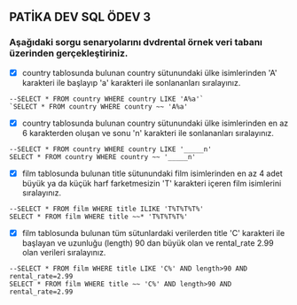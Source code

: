 ## PATİKA DEV SQL ÖDEV 3
### Aşağıdaki sorgu senaryolarını dvdrental örnek veri tabanı üzerinden gerçekleştiriniz.

- [x] country tablosunda bulunan country sütunundaki ülke isimlerinden 'A' karakteri ile başlayıp 'a' karakteri ile sonlananları sıralayınız.

```
--SELECT * FROM country WHERE country LIKE 'A%a'`
`SELECT * FROM country WHERE country ~~ 'A%a'
```


- [x] country tablosunda bulunan country sütunundaki ülke isimlerinden en az 6 karakterden oluşan ve sonu 'n' karakteri ile sonlananları sıralayınız.
```
--SELECT * FROM country WHERE country LIKE '_____n'
SELECT * FROM country WHERE country ~~ '_____n'
```


- [x] film tablosunda bulunan title sütunundaki film isimlerinden en az 4 adet büyük ya da küçük harf farketmesizin 'T' karakteri içeren film isimlerini sıralayınız.

```
--SELECT * FROM film WHERE title ILIKE 'T%T%T%T%' 
SELECT * FROM film WHERE title ~~* 'T%T%T%T%' 

```

- [x] film tablosunda bulunan tüm sütunlardaki verilerden title 'C' karakteri ile başlayan ve uzunluğu (length) 90 dan büyük olan ve rental_rate 2.99 olan verileri sıralayınız.

```
--SELECT * FROM film WHERE title LIKE 'C%' AND length>90 AND rental_rate=2.99 
SELECT * FROM film WHERE title ~~ 'C%' AND length>90 AND rental_rate=2.99 

```
